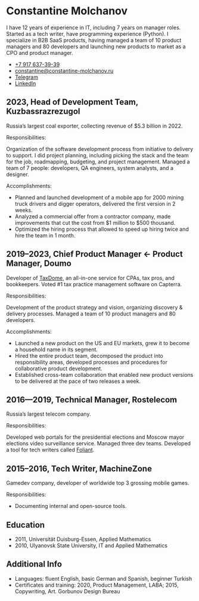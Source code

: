 # Constantine Molchanov

I have 12 years of experience in IT, including 7 years on manager roles. Started as a tech writer, have programming experience (Python). I specialize in B2B SaaS products, having managed a team of 10 product managers and 80 developers and launching new products to market as a CPO and product manager.

-   [+7 917 637-39-39](tel:+79176373930)
-   [constantine@constantine-molchanov.ru](mailto:constantine@constantine-molchanov.ru)
-   [Telegram](https://t.me/moigagoo)
-   [LinkedIn](https://linkedin.com/in/moigagoo/)


## 2023, Head of Development Team, Kuzbassrazrezugol

Russia’s largest coal exporter, collecting revenue of $5.3 billion in 2022.

Responsibilities:

Organization of the software development process from initiative to delivery to support. I did project planning, including picking the stack and the team for the job, roadmapping, budgeting, and project management. Managed a team of 7 people: developers, QA engineers, system analysts, and a designer.

Accomplishments:

-   Planned and launched development of a mobile app for 2000 mining truck drivers and digger operators, delivered the first version in 2 weeks.
-   Analyzed a commercial offer from a contractor company, made improvements that cut the cost from $1 million to $500 thousand.
-   Optimized the hiring process that allowed to speed up hiring twice and hire the team in 1 month.


## 2019–2023, Chief Product Manager ← Product Manager, Doumo

Developer of [TaxDome](https://taxdome.com), an all-in-one service for CPAs, tax pros, and bookkeepers. Voted #1 tax practice management software on Capterra.

Responsibilities:

Development of the product strategy and vision, organizing discovery & delivery processes. Managed a team of 10 product managers and 80 developers.

Accomplishments:

-   Launched a new product on the US and EU markets, grew it to become a household name in its segment.
-   Hired the entire product team, decomposed the product into responsibility areas, developed processes and procedures for collaborative product development.
-   Established cross-team collaboration that enabled new product versions to be delivered at the pace of two releases a week.


## 2016—2019, Technical Manager, Rostelecom

Russia’s largest telecom company.

Responsibilities:

Developed web portals for the presidential elections and Moscow mayor elections video surveillance service. Managed three dev teams.
Developed a tool for tech writers called [Foliant](https://foliant-docs.github.io).


## 2015–2016, Tech Writer, MachineZone

Gamedev company, developer of worldwide top 3 grossing mobile games.

Responsibilities:

-   Documenting internal and open-source tools.


## Education

-   2011, Universität Duisburg-Essen, Applied Mathematics
-   2010, Ulyanovsk State University, IT and Applied Mathematics

## Additional Info

-   Languages: fluent English, basic German and Spanish, beginner Turkish
-   Certificates and training: 2020, Product Management, LABA; 2015, Copywriting, Art. Gorbunov Design Bureau

